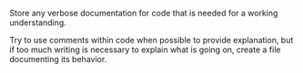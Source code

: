 Store any verbose documentation for code that is needed for a working understanding.

Try to use comments within code when possible to provide explanation, but if too much writing is necessary to explain what is going on, create a file documenting its behavior.
